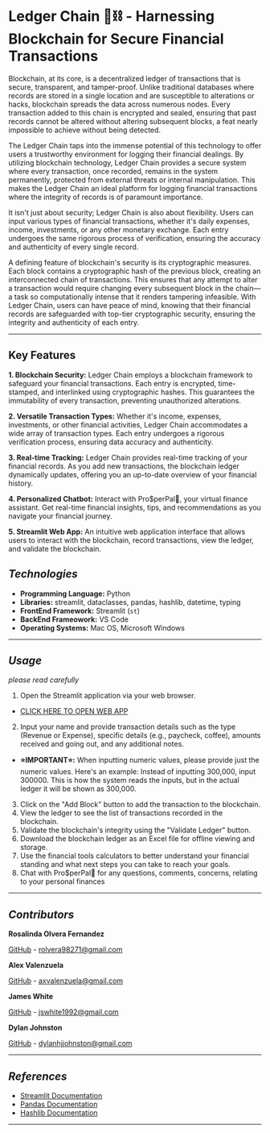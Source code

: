 # **Ledger Chain 📒⛓️ - Harnessing Blockchain for Secure Financial Transactions**

Blockchain, at its core, is a decentralized ledger of transactions that is secure, transparent, and tamper-proof. Unlike traditional databases where records are stored in a single location and are susceptible to alterations or hacks, blockchain spreads the data across numerous nodes. Every transaction added to this chain is encrypted and sealed, ensuring that past records cannot be altered without altering subsequent blocks, a feat nearly impossible to achieve without being detected.

The Ledger Chain taps into the immense potential of this technology to offer users a trustworthy environment for logging their financial dealings. By utilizing blockchain technology, Ledger Chain provides a secure system where every transaction, once recorded, remains in the system permanently, protected from external threats or internal manipulation. This makes the Ledger Chain an ideal platform for logging financial transactions where the integrity of records is of paramount importance.

It isn't just about security; Ledger Chain is also about flexibility. Users can input various types of financial transactions, whether it's daily expenses, income, investments, or any other monetary exchange. Each entry undergoes the same rigorous process of verification, ensuring the accuracy and authenticity of every single record.

A defining feature of blockchain's security is its cryptographic measures. Each block contains a cryptographic hash of the previous block, creating an interconnected chain of transactions. This ensures that any attempt to alter a transaction would require changing every subsequent block in the chain—a task so computationally intense that it renders tampering infeasible. With Ledger Chain, users can have peace of mind, knowing that their financial records are safeguarded with top-tier cryptographic security, ensuring the integrity and authenticity of each entry.

---

## **Key Features**

**1. Blockchain Security:** Ledger Chain employs a blockchain framework to safeguard your financial transactions. Each entry is encrypted, time-stamped, and interlinked using cryptographic hashes. This guarantees the immutability of every transaction, preventing unauthorized alterations.

**2. Versatile Transaction Types:** Whether it's income, expenses, investments, or other financial activities, Ledger Chain accommodates a wide array of transaction types. Each entry undergoes a rigorous verification process, ensuring data accuracy and authenticity.

**3. Real-time Tracking:** Ledger Chain provides real-time tracking of your financial records. As you add new transactions, the blockchain ledger dynamically updates, offering you an up-to-date overview of your financial history.

**4. Personalized Chatbot:** Interact with Pro$perPal🚀, your virtual finance assistant. Get real-time financial insights, tips, and recommendations as you navigate your financial journey.

**5. Streamlit Web App:** An intuitive web application interface that allows users to interact with the blockchain, record transactions, view the ledger, and validate the blockchain.

## *Technologies*

- **Programming Language:** Python
- **Libraries:** streamlit, dataclasses, pandas, hashlib, datetime, typing
- **FrontEnd Framework:** Streamlit (`st`)
- **BackEnd Frameowork:** VS Code 
- **Operating Systems:** Mac OS, Microsoft Windows

---

## *Usage*
*please read carefully*


1. Open the Streamlit application via your web browser.
        
- [CLICK HERE TO OPEN WEB APP](https://accountingblockchainappuct-axeunskyxnjjv9p7vst7vh.streamlit.app/#securely-record-and-track-your-money-with-the-blockchain-ledger)

2. Input your name and provide transaction details such as the type (Revenue or Expense), specific details (e.g., paycheck, coffee), amounts received and going out, and any additional notes.

- **⭐️IMPORTANT⭐️:** When inputting numeric values, please provide just the numeric values. Here's an example: Instead of inputting 300,000, input 300000. This is how the system reads the inputs, but in the actual ledger it will be shown as 300,000.

3. Click on the "Add Block" button to add the transaction to the blockchain.
4. View the ledger to see the list of transactions recorded in the blockchain.
5. Validate the blockchain's integrity using the "Validate Ledger" button.
6. Download the blockchain ledger as an Excel file for offline viewing and storage.
7. Use the financial tools calculators to better understand your financial standing and what next steps you can take to reach your goals.
8. Chat with Pro$perPal🚀 for any questions, comments, concerns, relating to your personal finances

---

## *Contributors*

**Rosalinda Olvera Fernandez**

[GitHub](https://github.com/rolvera05) - rolvera98271@gmail.com

**Alex Valenzuela**

[GitHub](https://github.com/AlexanderValenzuela) - axvalenzuela@gmail.com

**James White**

[GitHub](https://github.com/jswhite1992) - jswhite1992@gmail.com

**Dylan Johnston**

[GitHub](https://github.com/djohnst914) - dylanhjjohnston@gmail.com

---

## *References*

- [Streamlit Documentation](https://docs.streamlit.io/)
- [Pandas Documentation](https://pandas.pydata.org/docs/)
- [Hashlib Documentation](https://docs.python.org/3/library/hashlib.html)

---

